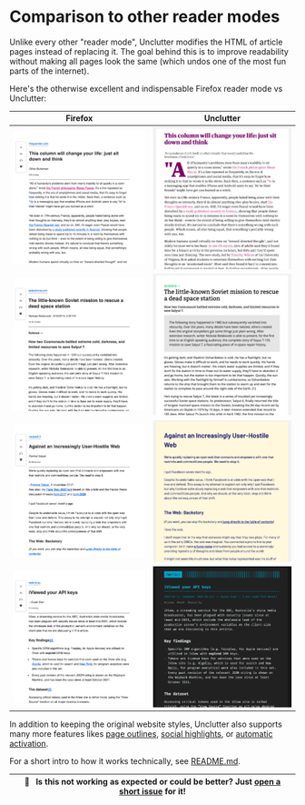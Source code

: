 # Comparison to other reader modes

Unlike every other "reader mode", Unclutter modifies the HTML of article pages instead of replacing it. The goal behind this is to improve readability without making all pages look the same (which undos one of the most fun parts of the internet).

Here's the otherwise excellent and indispensable Firefox reader mode vs Unclutter:

| Firefox                                          | Unclutter                                          |
| ------------------------------------------------ | -------------------------------------------------- |
| ![](../source/../media/comparison/firefox/1.png) | ![](../source/../media/comparison/unclutter/1.png) |
| ![](../source/../media/comparison/firefox/2.png) | ![](../source/../media/comparison/unclutter/2.png) |
| ![](../source/../media/comparison/firefox/3.png) | ![](../source/../media/comparison/unclutter/3.png) |
| ![](../source/../media/comparison/firefox/4.png) | ![](../source/../media/comparison/unclutter/4.png) |

In addition to keeping the original website styles, Unclutter also supports many more features likes [page outlines](https://github.com/lindylearn/unclutter/blob/main/docs/outline.md), [social highlights](https://github.com/lindylearn/unclutter/blob/main/docs/social-highlights.md), or [automatic activation](https://github.com/lindylearn/unclutter/blob/main/docs/article-detection.md).

For a short intro to how it works technically, see [README.md](https://github.com/lindylearn/unclutter#how-this-works).

| 🐛     **Is this not working as expected or could be better? Just [open a short issue](https://github.com/lindylearn/unclutter/issues/new) for it!** |
| ---------------------------------------------------------------------------------------------------------------------------------------------------- |
